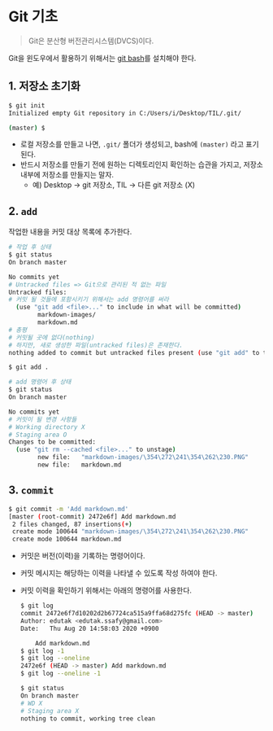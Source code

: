 # Git 기초

> Git은 분산형 버전관리시스템(DVCS)이다.

Git을 윈도우에서 활용하기 위해서는 [git bash](https://gitforwindows.org/)를 설치해야 한다.

## 1. 저장소 초기화

```bash
$ git init
Initialized empty Git repository in C:/Users/i/Desktop/TIL/.git/

(master) $
```

* 로컬 저장소를 만들고 나면, `.git/` 폴더가 생성되고, bash에 `(master)` 라고 표기 된다.
* 반드시 저장소를 만들기 전에 원하는 디렉토리인지 확인하는 습관을 가지고, 저장소 내부에 저장소를 만들지는 말자.
  * 예) Desktop -> git 저장소, TIL -> 다른 git 저장소 (X) 

## 2. `add`

작업한 내용을 커밋 대상 목록에 추가한다.

```bash
# 작업 후 상태
$ git status
On branch master

No commits yet
# Untracked files => Git으로 관리된 적 없는 파일
Untracked files:
# 커밋 될 것들에 포함시키기 위해서는 add 명령어를 써라
  (use "git add <file>..." to include in what will be committed)
        markdown-images/
        markdown.md
# 총평 
# 커밋될 곳에 없다(nothing)
# 하지만, 새로 생성한 파일(untracked files)은 존재한다.
nothing added to commit but untracked files present (use "git add" to track)

```

```bash
$ git add .
```

```bash
# add 명령어 후 상태
$ git status
On branch master

No commits yet
# 커밋이 될 변경 사항들
# Working directory X
# Staging area O
Changes to be committed:
  (use "git rm --cached <file>..." to unstage)
        new file:   "markdown-images/\354\272\241\354\262\230.PNG"
        new file:   markdown.md

```

## 3. `commit`

```bash
$ git commit -m 'Add markdown.md'
[master (root-commit) 2472e6f] Add markdown.md
 2 files changed, 87 insertions(+)
 create mode 100644 "markdown-images/\354\272\241\354\262\230.PNG"
 create mode 100644 markdown.md
```

* 커밋은 버전(이력)을 기록하는 명령어이다.

* 커밋 메시지는 해당하는 이력을 나타낼 수 있도록 작성 하여야 한다.

* 커밋 이력을 확인하기 위해서는 아래의 명령어를 사용한다.

  ```bash
  $ git log
  commit 2472e6f7d10202d2b67724ca515a9ffa68d275fc (HEAD -> master)
  Author: edutak <edutak.ssafy@gmail.com>
  Date:   Thu Aug 20 14:58:03 2020 +0900
  
      Add markdown.md
  $ git log -1
  $ git log --oneline
  2472e6f (HEAD -> master) Add markdown.md
  $ git log --oneline -1
  ```

  ```bash
  $ git status
  On branch master
  # WD X
  # Staging area X
  nothing to commit, working tree clean
  ```

  











